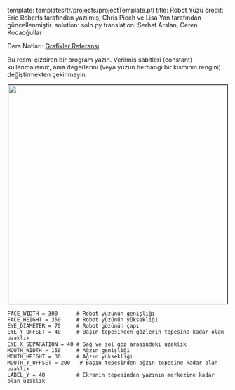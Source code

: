 template: templates/tr/projects/projectTemplate.ptl
title: Robot Yüzü
credit: Eric Roberts tarafından yazılmış, Chris Piech ve Lisa Yan tarafından güncellenmiştir.
solution: soln.py
translation: Serhat Arslan, Ceren Kocaoğullar

Ders Notları: [Grafikler Referansı]({{pathToRoot}}tr/resources/graphics.html)<br/>

Bu resmi çizdiren bir program yazın. Verilmiş sabitleri (constant) kullanmalısınız, ama değerlerini (veya yüzün herhangi bir kısmının rengini) değiştirmekten çekinmeyin. </p>

<center>
	<img style="width:500px;border:1px solid #000000" src="{{pathToRoot}}img/projects/robotFace/face.jpg">
</center>

```
FACE_WIDTH = 300      # Robot yüzünün genişliği
FACE_HEIGHT = 350     # Robot yüzünün yüksekliği
EYE_DIAMETER = 70     # Robot gözünün çapı
EYE_Y_OFFSET = 40     # Başın tepesinden gözlerin tepesine kadar olan uzaklık
EYE_X_SEPARATION = 40 # Sağ ve sol göz arasındaki uzaklık
MOUTH_WIDTH = 150     # Ağzın genişliği
MOUTH_HEIGHT = 30     # Ağzın yüksekliği
MOUTH_Y_OFFSET = 200   # Başın tepesinden ağzın tepesine kadar olan uzaklık
LABEL_Y = 40          # Ekranın tepesinden yazının merkezine kadar olan uzaklık
```
